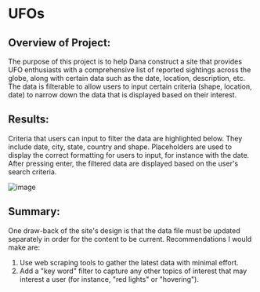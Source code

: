# UFOs

## Overview of Project: 
The purpose of this project is to help Dana construct a site that provides UFO enthusiasts with a comprehensive list of reported sightings across the globe, along with certain data such as the date, location, description, etc.  The data is filterable to allow users to input certain criteria (shape, location, date) to narrow down the data that is displayed based on their interest.

## Results: 
Criteria that users can input to filter the data are highlighted below.  They include date, city, state, country and shape.  Placeholders are used to display the correct formatting for users to input, for instance with the date.  After pressing enter, the filtered data are displayed based on the user's search criteria.

![image](https://user-images.githubusercontent.com/106359572/188339794-68dad1e0-61fa-439a-8182-10013afb668c.png)

## Summary: 
One draw-back of the site's design is that the data file must be updated separately in order for the content to be current.
Recommendations I would make are:
1. Use web scraping tools to gather the latest data with minimal effort.
2. Add a "key word" filter to capture any other topics of interest that may interest a user (for instance, "red lights" or "hovering").

